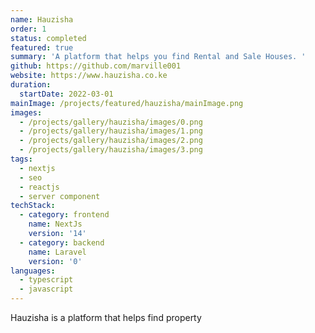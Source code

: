 ```yaml
---
name: Hauzisha
order: 1
status: completed
featured: true
summary: 'A platform that helps you find Rental and Sale Houses. '
github: https://github.com/marville001
website: https://www.hauzisha.co.ke
duration:
  startDate: 2022-03-01
mainImage: /projects/featured/hauzisha/mainImage.png
images:
  - /projects/gallery/hauzisha/images/0.png
  - /projects/gallery/hauzisha/images/1.png
  - /projects/gallery/hauzisha/images/2.png
  - /projects/gallery/hauzisha/images/3.png
tags:
  - nextjs
  - seo
  - reactjs
  - server component
techStack:
  - category: frontend
    name: NextJs
    version: '14'
  - category: backend
    name: Laravel
    version: '0'
languages:
  - typescript
  - javascript
---
```

Hauzisha is a platform that helps find property
